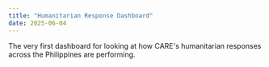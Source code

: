 ```yaml
---
title: "Humanitarian Response Dashboard"
date: 2025-06-04
---
```

The very first dashboard for looking at how CARE's humanitarian responses across the Philippines are performing.
